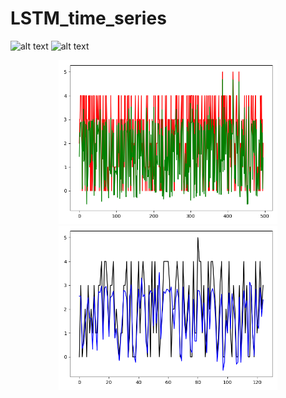 # LSTM_time_series
![alt text]()
![alt text]()
<p align="center">
  <img src="Train_results vs Y_train.png" width="350" title="Training set">
  <img src="Tst_results vs Y_test.png" width="350" alt="Test set">
</p>

